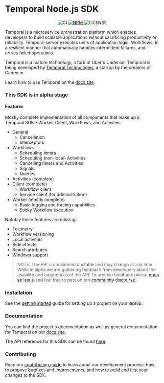 # Temporal Node.js SDK

<p align="center">
  <img src="https://img.shields.io/github/workflow/status/temporalio/sdk-node/Continuous%20Integration?style=for-the-badge" alt="CI" />
  <a href="https://www.npmjs.com/package/temporalio">
    <img src="https://img.shields.io/npm/v/temporalio.svg?style=for-the-badge" alt="NPM" />
  </a>
  <img src="https://img.shields.io/npm/l/temporalio?style=for-the-badge" alt="LICENSE" />
</div>

Temporal is a microservice orchestration platform which enables developers to build scalable applications without sacrificing productivity or reliability. Temporal server executes units of application logic, Workflows, in a resilient manner that automatically handles intermittent failures, and retries failed operations.

Temporal is a mature technology, a fork of Uber's Cadence. Temporal is being developed by [Temporal Technologies](https://temporal.io), a startup by the creators of Cadence.

Learn how to use Temporal on the [docs site](https://docs.temporal.io/docs/node/introduction).

### This SDK is in alpha stage

#### Features

Mostly complete implementation of all components that make up a Temporal SDK - Worker, Client, Workflows, and Activities

- General
  - Cancellation
  - Interceptors
- Workflows
  - Scheduling timers
  - Scheduling (non-local) Activities
  - Cancelling timers and Activities
  - Signals
  - Queries
- Activities (complete)
- Client (complete)
  - Workflow client
  - Service client (for administration)
- Worker (mostly complete)
  - Basic logging and tracing capabilities
  - Sticky Workflow execution

Notably these features are missing:

- Telemetry
- Workflow versioning
- Local activities
- Side effects
- Search attributes
- Windows support

> NOTE: The API is considered unstable and may change at any time.
> While in alpha we are gathering feedback from developers about the usability and ergonomics of the API.
> To provide feedback please [open an issue](https://github.com/temporalio/sdk-node/issues) and feel free to
> post on our [community discourse](https://community.temporal.io/).

### Installation

See the [getting started](https://docs.temporal.io/docs/node/getting-started) guide for setting up a project on your laptop.

### Documentation

You can find the project's documentation as well as general documentation for Temporal on our [docs site](https://docs.temporal.io).

The API reference for this SDK can be found [here](https://nodejs.temporal.io/).

### Contributing

Read our [contributing guide](https://github.com/temporalio/sdk-node/blob/main/CONTRIBUTING.md) to learn about our development process, how to propose bugfixes and improvements, and how to build and test your changes to the SDK.

